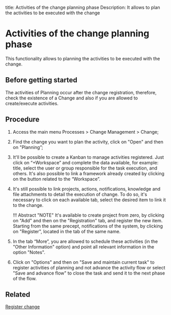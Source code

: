 title: Activities of the change planning phase
Description: It allows to plan the activities to be executed with the change
# Activities of the change planning phase 

This functionality allows to planning the activities to be executed with the change.

Before getting started
----------------

The activities of Planning occur after the change registration, therefore,
check the existence of a Change and also if you are allowed to create/execute
activities.

Procedure 
-------------

1.  Access the main menu Processes \>
    Change Management \> Change;

2.  Find the change you want to plan the activity, click on "Open" and
    then on "Planning”;

3.  It'll be possible to create a Kanban to manage activities registered. 
    Just click on “+Workspace” and complete the data available, for example:
    title, select the user or group responsible for the task execution, and others.
    It's also possible to link a framework already created by clicking on the button
    related to the “Workspace”.

4.  It's still possible to link projects, actions, notifications, knowledge and
    file attachments to detail the execution of change. To do so, it's necessary
    to click on each available tab, select the desired item to link it to the change.

    !!! Abstract "NOTE"
        It's available to create project from zero, by clicking on "Add" and then
        on the "Registration" tab, and register the new item. Starting from the same
        precept, notifications of the system, by clicking on "Register", located in the 
        tab of the same name.

5.  In the tab “More”, you are allowed to schedule these activities (in the "Other
    Information" option) and point all relevant information in the option "Notes".

6.  Click on "Options" and then on "Save and maintain current task" to register
    activities of planning and not advance the activity flow or select "Save and
    advance flow" to close the task and send it to the next phase of the flow.

Related 
------------

[Register change](/en-us/citsmart-platform-9/processes/change/use/register-change.html)

<!-- !!! tip "About"

    <b>Product/Version:</b> CITSmart | 9.00 &nbsp;&nbsp;
    <b>Updated:</b>01/31/2019 – Larissa Lourenço

